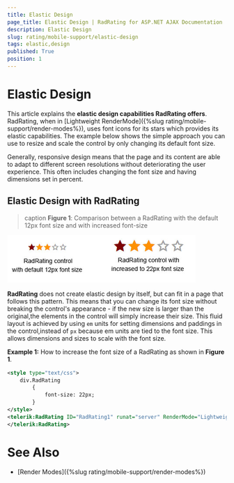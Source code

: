 ```yaml
---
title: Elastic Design
page_title: Elastic Design | RadRating for ASP.NET AJAX Documentation
description: Elastic Design
slug: rating/mobile-support/elastic-design
tags: elastic,design
published: True
position: 1
---
```


# Elastic Design

This article explains the **elastic design capabilities RadRating offers**.	RadRating, when in [Lightweight RenderMode]({%slug rating/mobile-support/render-modes%}), uses font icons for its stars which provides its elastic capabilities.	The example below shows the simple approach you can use to resize and scale the control by only changing its default font size.

Generally, responsive design means that the page and its content are able to adapt to different screen resolutions without deteriorating the user experience.	This often includes changing the font size and having dimensions set in percent.

## Elastic Design with RadRating

>caption **Figure 1**: Comparison between a RadRating with the default 12px font size and with increased font-size

![rating-elastic-design](images/rating-elastic-design.jpg)

**RadRating** does not create elastic design by itself, but can fit in a page that follows this pattern. This means that you can change its font size without breaking the control's appearance - if the new size is larger than the original,the elements in the control will simply increase their size. This fluid layout is achieved by using `em` units for setting dimensions and paddings in the control,instead of `px` because em units are tied to the font size. This allows dimensions and sizes to scale with the font size.

**Example 1:** How to increase the font size of a RadRating as shown in **Figure 1**.

````XML
<style type="text/css">
	div.RadRating
		{
			font-size: 22px;
		}
</style>
<telerik:RadRating ID="RadRating1" runat="server" RenderMode="Lightweight">
</telerik:RadRating>
````

# See Also

 * [Render Modes]({%slug rating/mobile-support/render-modes%})
